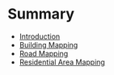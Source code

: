 # Summary

* [Introduction](README.md)
* [Building Mapping](chapter1.md)
* [Road Mapping](road_mapping.md)
* [Residential Area Mapping](residential_area_mapping.md)

